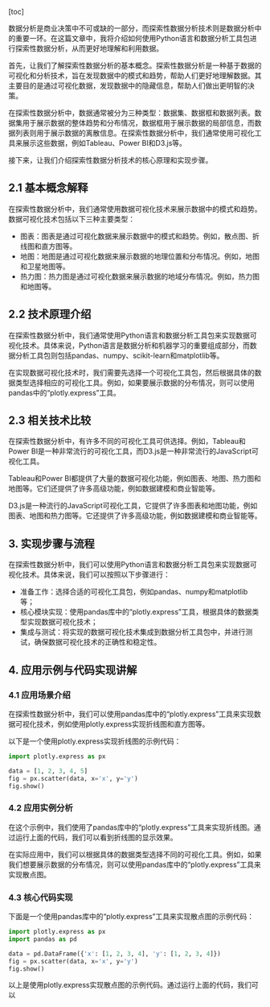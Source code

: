 
[toc]                    
                
                
数据分析是商业决策中不可或缺的一部分，而探索性数据分析技术则是数据分析中的重要一环。在这篇文章中，我将介绍如何使用Python语言和数据分析工具包进行探索性数据分析，从而更好地理解和利用数据。

首先，让我们了解探索性数据分析的基本概念。探索性数据分析是一种基于数据的可视化和分析技术，旨在发现数据中的模式和趋势，帮助人们更好地理解数据。其主要目的是通过可视化数据，发现数据中的隐藏信息，帮助人们做出更明智的决策。

在探索性数据分析中，数据通常被分为三种类型：数据集、数据框和数据列表。数据集用于展示数据的整体趋势和分布情况，数据框用于展示数据的局部信息，而数据列表则用于展示数据的离散信息。在探索性数据分析中，我们通常使用可视化工具来展示这些数据，例如Tableau、Power BI和D3.js等。

接下来，让我们介绍探索性数据分析技术的核心原理和实现步骤。

## 2.1 基本概念解释

在探索性数据分析中，我们通常使用数据可视化技术来展示数据中的模式和趋势。数据可视化技术包括以下三种主要类型：

- 图表：图表是通过可视化数据来展示数据中的模式和趋势。例如，散点图、折线图和直方图等。
- 地图：地图是通过可视化数据来展示数据的地理位置和分布情况。例如，地图和卫星地图等。
- 热力图：热力图是通过可视化数据来展示数据的地域分布情况。例如，热力图和地图等。

## 2.2 技术原理介绍

在探索性数据分析中，我们通常使用Python语言和数据分析工具包来实现数据可视化技术。具体来说，Python语言是数据分析和机器学习的重要组成部分，而数据分析工具包则包括pandas、numpy、scikit-learn和matplotlib等。

在实现数据可视化技术时，我们需要先选择一个可视化工具包，然后根据具体的数据类型选择相应的可视化工具。例如，如果要展示数据的分布情况，则可以使用pandas中的“plotly.express”工具。

## 2.3 相关技术比较

在探索性数据分析中，有许多不同的可视化工具可供选择。例如，Tableau和Power BI是一种非常流行的可视化工具，而D3.js是一种非常流行的JavaScript可视化工具。

Tableau和Power BI都提供了大量的数据可视化功能，例如图表、地图、热力图和地图等。它们还提供了许多高级功能，例如数据建模和商业智能等。

D3.js是一种流行的JavaScript可视化工具，它提供了许多图表和地图功能，例如图表、地图和热力图等。它还提供了许多高级功能，例如数据建模和商业智能等。

## 3. 实现步骤与流程

在探索性数据分析中，我们可以使用Python语言和数据分析工具包来实现数据可视化技术。具体来说，我们可以按照以下步骤进行：

- 准备工作：选择合适的可视化工具包，例如pandas、numpy和matplotlib等；
- 核心模块实现：使用pandas库中的“plotly.express”工具，根据具体的数据类型实现数据可视化技术；
- 集成与测试：将实现的数据可视化技术集成到数据分析工具包中，并进行测试，确保数据可视化技术的正确性和稳定性。

## 4. 应用示例与代码实现讲解

### 4.1 应用场景介绍

在探索性数据分析中，我们可以使用pandas库中的“plotly.express”工具来实现数据可视化技术，例如使用plotly.express实现折线图和直方图等。

以下是一个使用plotly.express实现折线图的示例代码：

```python
import plotly.express as px

data = [1, 2, 3, 4, 5]
fig = px.scatter(data, x='x', y='y')
fig.show()
```

### 4.2 应用实例分析

在这个示例中，我们使用了pandas库中的“plotly.express”工具来实现折线图。通过运行上面的代码，我们可以看到折线图的显示效果。

在实际应用中，我们可以根据具体的数据类型选择不同的可视化工具。例如，如果我们想要展示数据的分布情况，则可以使用pandas库中的“plotly.express”工具来实现散点图。

### 4.3 核心代码实现

下面是一个使用pandas库中的“plotly.express”工具来实现散点图的示例代码：

```python
import plotly.express as px
import pandas as pd

data = pd.DataFrame({'x': [1, 2, 3, 4], 'y': [1, 2, 3, 4]})
fig = px.scatter(data, x='x', y='y')
fig.show()
```

以上是使用plotly.express实现散点图的示例代码。通过运行上面的代码，我们可以

